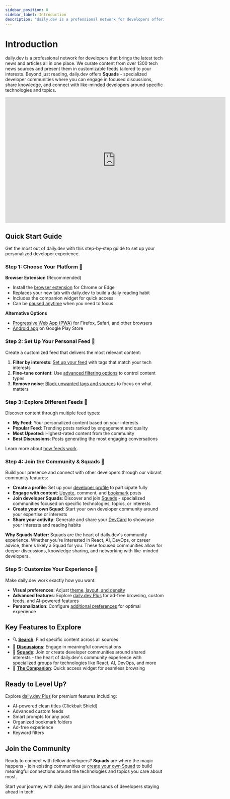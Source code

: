 ```yaml
---
sidebar_position: 0
sidebar_label: Introduction
description: "daily.dev is a professional network for developers offering the latest tech news, customizable feeds, community features, and tools to help you stay ahead in tech."
---
```


# Introduction

daily.dev is a professional network for developers that brings the latest tech news and articles all in one place. We curate content from over 1300 tech news sources and present them in customizable feeds tailored to your interests. Beyond just reading, daily.dev offers **Squads** - specialized developer communities where you can engage in focused discussions, share knowledge, and connect with like-minded developers around specific technologies and topics.

<iframe width="700" height="400" src="https://www.youtube.com/embed/igZCEr3HwCg" frameborder="0" allow="accelerometer; autoplay; encrypted-media; gyroscope; picture-in-picture" allowfullscreen title="Introduction video for daily.dev"></iframe>

## Quick Start Guide

Get the most out of daily.dev with this step-by-step guide to set up your personalized developer experience.

### Step 1: Choose Your Platform 🚀

**Browser Extension** (Recommended)
- Install the [browser extension](getting-started/browser-extension-installation) for Chrome or Edge
- Replaces your new tab with daily.dev to build a daily reading habit
- Includes the companion widget for quick access
- Can be [paused anytime](key-features/pause-new-tab) when you need to focus

**Alternative Options**
- [Progressive Web App (PWA)](getting-started/pwa) for Firefox, Safari, and other browsers
- [Android app](https://play.google.com/store/apps/details?id=dev.daily) on Google Play Store

### Step 2: Set Up Your Personal Feed 🎯

Create a customized feed that delivers the most relevant content:

1. **Filter by interests**: [Set up your feed](setting-up-your-feed/filtering-content-feed) with tags that match your tech interests
2. **Fine-tune content**: Use [advanced filtering options](setting-up-your-feed/advanced-filtering-options) to control content types
3. **Remove noise**: [Block unwanted tags and sources](setting-up-your-feed/blocking-tags-sources) to focus on what matters

### Step 3: Explore Different Feeds 📖

Discover content through multiple feed types:

- **My Feed**: Your personalized content based on your interests
- **Popular Feed**: Trending posts ranked by engagement and quality
- **Most Upvoted**: Highest-rated content from the community
- **Best Discussions**: Posts generating the most engaging conversations

Learn more about [how feeds work](key-features/feeds).

### Step 4: Join the Community & Squads 👥

Build your presence and connect with other developers through our vibrant community features:

- **Create a profile**: Set up your [developer profile](your-profile/activity) to participate fully
- **Engage with content**: [Upvote](key-features/upvotes), comment, and [bookmark](key-features/bookmarks) posts
- **Join developer Squads**: Discover and join [Squads](squads/creating-your-squad) - specialized communities focused on specific technologies, topics, or interests
- **Create your own Squad**: Start your own developer community around your expertise or interests
- **Share your activity**: Generate and share your [DevCard](your-profile/devcard) to showcase your interests and reading habits

**Why Squads Matter:**
Squads are the heart of daily.dev's community experience. Whether you're interested in React, AI, DevOps, or career advice, there's likely a Squad for you. These focused communities allow for deeper discussions, knowledge sharing, and networking with like-minded developers.

### Step 5: Customize Your Experience 🌈

Make daily.dev work exactly how you want:

- **Visual preferences**: Adjust [theme, layout, and density](customize-your-feed/layout)
- **Advanced features**: Explore [daily.dev Plus](plus/plus-overview) for ad-free browsing, custom feeds, and AI-powered features
- **Personalization**: Configure [additional preferences](customize-your-feed/preferences) for optimal experience

## Key Features to Explore

- 🔍 **[Search](key-features/search)**: Find specific content across all sources
- 💬 **[Discussions](key-features/discussions)**: Engage in meaningful conversations
- 👥 **[Squads](squads/creating-your-squad)**: Join or create developer communities around shared interests - the heart of daily.dev's community experience with specialized groups for technologies like React, AI, DevOps, and more
- 📱 **[The Companion](key-features/the-companion)**: Quick access widget for seamless browsing

## Ready to Level Up?

Explore [daily.dev Plus](plus/plus-overview) for premium features including:
- AI-powered clean titles (Clickbait Shield)
- Advanced custom feeds
- Smart prompts for any post
- Organized bookmark folders
- Ad-free experience
- Keyword filters

## Join the Community

Ready to connect with fellow developers? **Squads** are where the magic happens - join existing communities or [create your own Squad](squads/creating-your-squad) to build meaningful connections around the technologies and topics you care about most.

Start your journey with daily.dev and join thousands of developers staying ahead in tech!
